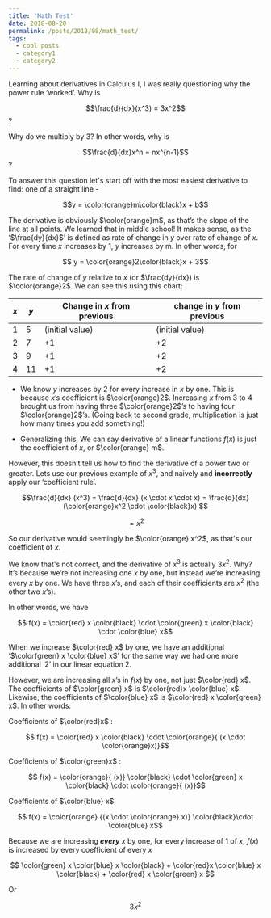 ```yaml
---
title: 'Math Test'
date: 2018-08-20
permalink: /posts/2018/08/math_test/
tags:
  - cool posts
  - category1
  - category2
---
```

Learning about derivatives in Calculus I, I was really questioning why the power rule ‘worked’. Why is

$$\frac{d}{dx}(x^3) = 3x^2$$?

 Why do we multiply by 3?  In other words, why is

$$\frac{d}{dx}x^n = nx^{n-1}$$?

To answer this question let's start off with the most easiest derivative to find: one of a straight line -

$$y = \color{orange}m\color{black}x + b$$

The derivative is obviously $\color{orange}m$, as that’s the slope of the line at all points. We learned that in middle school! It makes sense, as the ‘$\frac{dy}{dx}$’ is defined as rate of change in $y$ over rate of change of $x$. For every time $x$ increases by 1, $y$ increases by m. In other words, for

$$ y = \color{orange}2\color{black}x + 3$$

The rate of change of $y$ relative to $x$ (or $\frac{dy}{dx}) is $\color{orange}2$. We can see this using this chart:

| *x* | *y*  | Change in *x* from previous     | change in *y* from previous    |
|---|----|-------------|--------------|
| 1 | 5  | (initial value) | (initial value) |
| 2 | 7  |              +1 |  +2 |
| 3 | 9  |               +1|  +2|
| 4 | 11 |             +1|  +2|


* We know $y$ increases by 2 for every increase in $x$ by one. This is because $x$’s coefficient is $\color{orange}2$. Increasing $x$ from 3 to 4 brought us from having three $\color{orange}2$’s to having four $\color{orange}2$’s. (Going back to second grade, multiplication is just how many times you add something!)

* Generalizing this, We can say derivative of a linear functions $f(x)$ is just the coefficient of $x$, or $\color{orange} m$.

However, this doesn’t tell us how to find the derivative of a power two or greater. Lets use our previous example of $x^3$, and naively and **incorrectly** apply our ‘coefficient rule’.

$$\frac{d}{dx} (x^3) = \frac{d}{dx} (x \cdot x \cdot x) = \frac{d}{dx} (\color{orange}x^2 \cdot \color{black}x) $$

$$ = x^2$$

So our derivative would seemingly be $\color{orange} x^2$, as that's our coefficient of $x$.

We know that's not correct, and the derivative of $x^3$ is actually $3x^2$. Why? It’s because we’re not increasing one $x$ by one, but instead we’re increasing every $x$ by one. We have three $x$’s, and each of their coefficients are $x^2$ (the other two $x$’s).

In other words, we have

$$ f(x) = \color{red} x \color{black} \cdot \color{green} x \color{black} \cdot \color{blue} x$$

When we increase $\color{red} x$ by one, we have an additional ‘$\color{green} x \color{blue} x$’ for the same way we had one more additional ‘2’ in our linear equation 2.

However, we are increasing all $x$’s in $f(x)$ by one, not just $\color{red} x$. The coefficients of $\color{green} x$ is $\color{red}x \color{blue} x$. Likewise, the coefficients of $\color{blue} x$ is $\color{red} x \color{green} x$. In other words:

Coefficients of $\color{red}x$ :

$$ f(x) = \color{red} x \color{black} \cdot \color{orange}{ (x \cdot \color{orange}x)}$$

Coefficients of $\color{green}x$ :

$$ f(x) = \color{orange}{ (x)} \color{black} \cdot \color{green} x \color{black} \cdot \color{orange}{ (x)}$$

Coefficients of $\color{blue} x$:

 $$ f(x) = \color{orange} {(x  \cdot  \color{orange} x)} \color{black}\cdot \color{blue} x$$




Because we are increasing ***every*** $x$ by one, for every increase of 1 of $x$,  $f(x)$ is increased by every coefficient of every $x$

$$ \color{green} x \color{blue} x \color{black} + \color{red}x \color{blue} x \color{black} + \color{red} x \color{green} x $$

Or

$$ 3x^2$$
 




 

